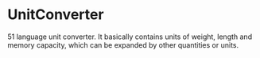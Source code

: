 # UnitConverter
51 language unit converter. It basically contains units of weight, length and memory capacity, which can be expanded by other quantities or units.
